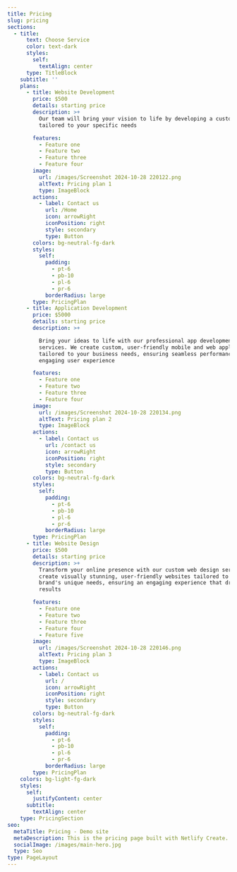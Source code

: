 ```yaml
---
title: Pricing
slug: pricing
sections:
  - title:
      text: Choose Service
      color: text-dark
      styles:
        self:
          textAlign: center
      type: TitleBlock
    subtitle: ''
    plans:
      - title: Website Development
        price: $500
        details: starting price
        description: >+
          Our team will bring your vision to life by developing a custom website
          tailored to your specific needs

        features:
          - Feature one
          - Feature two
          - Feature three
          - Feature four
        image:
          url: /images/Screenshot 2024-10-28 220122.png
          altText: Pricing plan 1
          type: ImageBlock
        actions:
          - label: Contact us
            url: /Home
            icon: arrowRight
            iconPosition: right
            style: secondary
            type: Button
        colors: bg-neutral-fg-dark
        styles:
          self:
            padding:
              - pt-6
              - pb-10
              - pl-6
              - pr-6
            borderRadius: large
        type: PricingPlan
      - title: Application Development
        price: $5000
        details: starting price
        description: >+

          Bring your ideas to life with our professional app development
          services. We create custom, user-friendly mobile and web applications
          tailored to your business needs, ensuring seamless performance and an
          engaging user experience

        features:
          - Feature one
          - Feature two
          - Feature three
          - Feature four
        image:
          url: /images/Screenshot 2024-10-28 220134.png
          altText: Pricing plan 2
          type: ImageBlock
        actions:
          - label: Contact us
            url: /contact us
            icon: arrowRight
            iconPosition: right
            style: secondary
            type: Button
        colors: bg-neutral-fg-dark
        styles:
          self:
            padding:
              - pt-6
              - pb-10
              - pl-6
              - pr-6
            borderRadius: large
        type: PricingPlan
      - title: Website Design
        price: $500
        details: starting price
        description: >+
          Transform your online presence with our custom web design services. We
          create visually stunning, user-friendly websites tailored to your
          brand's unique needs, ensuring an engaging experience that drives
          results

        features:
          - Feature one
          - Feature two
          - Feature three
          - Feature four
          - Feature five
        image:
          url: /images/Screenshot 2024-10-28 220146.png
          altText: Pricing plan 3
          type: ImageBlock
        actions:
          - label: Contact us
            url: /
            icon: arrowRight
            iconPosition: right
            style: secondary
            type: Button
        colors: bg-neutral-fg-dark
        styles:
          self:
            padding:
              - pt-6
              - pb-10
              - pl-6
              - pr-6
            borderRadius: large
        type: PricingPlan
    colors: bg-light-fg-dark
    styles:
      self:
        justifyContent: center
      subtitle:
        textAlign: center
    type: PricingSection
seo:
  metaTitle: Pricing - Demo site
  metaDescription: This is the pricing page built with Netlify Create.
  socialImage: /images/main-hero.jpg
  type: Seo
type: PageLayout
---
```

